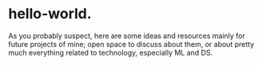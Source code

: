 # hello-world.
As you probably suspect, here are some ideas and resources mainly for future projects of mine; open space to discuss about them, or about pretty much everything related to technology, especially ML and DS.
